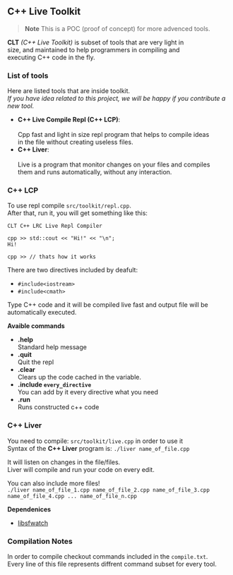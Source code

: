 ## C++ Live Toolkit

> **Note** This is a POC (proof of concept) for more advenced tools.

**CLT** *(C++ Live Toolkit)* is subset of tools that are very light in<br> size, and maintained to help programmers in compiling and<br> executing C++ code in the fly.

### List of tools

Here are listed tools that are inside toolkit.<br>
*If you have idea related to this project, we will be happy if you contribute a new tool.*

- **C++ Live Compile Repl (C++ LCP)**:<br><br>
    Cpp fast and light in size repl program that helps to compile ideas<br> in the file without creating useless files.
    <br>
- **C++ Liver**:<br><br>
    Live is a program that monitor changes on your files and compiles <br> them and runs automatically, without any interaction.
    <br>

### C++ LCP 

To use repl compile `src/toolkit/repl.cpp`.<br>
After that, run it, you will get something like this:
```
CLT C++ LRC Live Repl Compiler

cpp >> std::cout << "Hi!" << "\n";
Hi!

cpp >> // thats how it works
```

There are two directives included by deafult: 
- `#include<iostream>`
- `#include<cmath>`


Type C++ code and it will be compiled live fast and output file will be<br> automatically executed.

**Avaible commands**

- **.help**<br>
    Standard help message
- **.quit**<br>
    Quit the repl
- **.clear**<br>
    Clears up the code cached in the variable.
- **.include `every_directive`**<br>
    You can add by it every directive what you need
- **.run**<br>
    Runs constructed c++ code

### C++ Liver

You need to compile: `src/toolkit/live.cpp` in order to use it<br>
Syntax of the **C++ Liver** program is: `./liver name_of_file.cpp`<br>

It will listen on changes in the file/files.<br>
Liver will compile and run your code on every edit.<br>

You can also include more files!<br>
`./liver name_of_file_1.cpp name_of_file_2.cpp name_of_file_3.cpp name_of_file_4.cpp ... name_of_file_n.cpp`

**Dependenices**
- [libsfwatch]()

### Compilation Notes

In order to compile checkout commands included in the `compile.txt`.<br>
Every line of this file represents diffrent command subset for every tool.